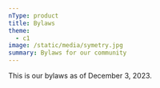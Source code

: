 ```yaml
---
nType: product
title: Bylaws
theme:
  - c1
image: /static/media/symetry.jpg
summary: Bylaws for our community
---
```

This is our bylaws as of December 3, 2023.